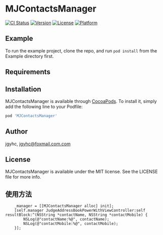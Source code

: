 # MJContactsManager

[![CI Status](https://img.shields.io/travis/jgyhc/MJContactsManager.svg?style=flat)](https://travis-ci.org/jgyhc/MJContactsManager)
[![Version](https://img.shields.io/cocoapods/v/MJContactsManager.svg?style=flat)](https://cocoapods.org/pods/MJContactsManager)
[![License](https://img.shields.io/cocoapods/l/MJContactsManager.svg?style=flat)](https://cocoapods.org/pods/MJContactsManager)
[![Platform](https://img.shields.io/cocoapods/p/MJContactsManager.svg?style=flat)](https://cocoapods.org/pods/MJContactsManager)

## Example

To run the example project, clone the repo, and run `pod install` from the Example directory first.

## Requirements

## Installation

MJContactsManager is available through [CocoaPods](https://cocoapods.org). To install
it, simply add the following line to your Podfile:

```ruby
pod 'MJContactsManager'
```

## Author

jgyhc, jgyhc@foxmail.com.com

## License

MJContactsManager is available under the MIT license. See the LICENSE file for more info.

## 使用方法

```
    _manager = [[MJContactsManager alloc] init];
    [self.manager JudgeAddressBookPowerWithViewController:self resultBlock:^(NSString *contactName, NSString *contactMobile) {
        NSLog(@"contactName:%@", contactName);
        NSLog(@"contactMobile:%@", contactMobile);
    }];
```
